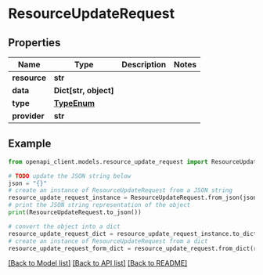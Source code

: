 # ResourceUpdateRequest


## Properties

Name | Type | Description | Notes
------------ | ------------- | ------------- | -------------
**resource** | **str** |  | 
**data** | **Dict[str, object]** |  | 
**type** | [**TypeEnum**](TypeEnum.md) |  | 
**provider** | **str** |  | 

## Example

```python
from openapi_client.models.resource_update_request import ResourceUpdateRequest

# TODO update the JSON string below
json = "{}"
# create an instance of ResourceUpdateRequest from a JSON string
resource_update_request_instance = ResourceUpdateRequest.from_json(json)
# print the JSON string representation of the object
print(ResourceUpdateRequest.to_json())

# convert the object into a dict
resource_update_request_dict = resource_update_request_instance.to_dict()
# create an instance of ResourceUpdateRequest from a dict
resource_update_request_form_dict = resource_update_request.from_dict(resource_update_request_dict)
```
[[Back to Model list]](../README.md#documentation-for-models) [[Back to API list]](../README.md#documentation-for-api-endpoints) [[Back to README]](../README.md)


